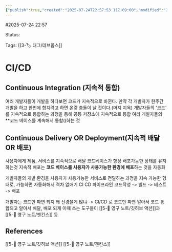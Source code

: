```yaml
---
{"publish":true,"created":"2025-07-24T22:57:53.117+09:00","modified":"2025-08-01T00:19:45.532+09:00","cssclasses":""}
---
```


#2025-07-24 22:57

Status: 

Tags: [[3-🏷️ 태그/데브옵스]] 

# CI/CD

## Continuous Integration (지속적 통합)
여러 개발자들이 개발을 하다보면 코드가 지속적으로 바뀐다.
만약 각 개발자가 한주간 개발을 하고 한번에 합치려고 하면 온갖 충돌이 날 것이다.(머지 지옥)
개발자들의 '코드' 를 지속적으로 통합하는 과정을 통해 공통 저장소에 지속적으로 통합
여러 개발자들의 **코드 베이스를 계속해서 통합((하는 것

## Continuous Delivery OR Deployment(지속적 배달 OR 배포)
사용자에게 제품, 서비스를 지속적으로 배달
코드베이스가 항상 배포가능한 상태를 유지하는것
지속적 배포는  **코드 베이스를 사용쟈가 사용가능한 환경에 배포**하는 것을 자동화

개발자들의 개발 환경을 사용자가 사용가능한 서비스로 전달하는 과정을 지속 가능한 형태로, 가능하면 자동화해서 격차 없애기
CI CD 파이프라인
코드작성 -> 빌드 -> 테스트 -> 배포

개발자는 코드만 짜면 되지 왜 신경쓸게 많냐 
-> CI/CD 로 코드만 짜면 알아서 코드 통합되고 알아서 배달, 배포 되게
이때 쓰는 도구들이 [[5-💎 영구 노트/깃허브 액션]]과 [[5-💎 영구 노트/젠킨스]] 등

## References
[[5-💎 영구 노트/깃허브 액션]]
[[5-💎 영구 노트/젠킨스]]